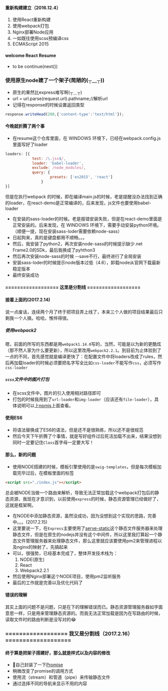 #### 重新构建建立（2016.12.4）
1. 使用React重新构建
2. 使用webpack打包
3. Nginx部署Node应用
4. 一如既往使用scss预编译css
5. ECMAScript 2015

#### welcome React Resume
- to be continue(next())

### 使用原生node建了一个架子(简陋的(┬＿┬))
- 原生的果然比express难写啊(┬＿┬)
- url = url.parse(request.url).pathname;//解析url
- 记得在response的时候设置返回类型
```javascript
response.writeHead(200,{'content-type':'text/html'});
```

#### 今晚就折腾了两个事
- 在resume这个仓库里面，在 WINDOWS 环境下，已经在webpack.config.js里面写好了loader
```javascript
loaders: [{
            test: /\.jsx$/,
            loader: 'babel-loader',
            exclude: /node_modules/,
            query: {
                    presets: ['es2015', 'react']
                }
}]
```
但是在执行webpack 的时候，即在编译main.js的时候，老是提醒没办法找到正确的loader，在react-demo是正常编译的，后来发现，js文件也要使用babel-loader

- 在安装的sass-loader的时候。老是报错安装失败，但是在react-demo里面是正常安装的。后来发现，在 WINDOWS 环境下，需要手动安装python环境。（顺便一提，现在安装sass-loder需要依赖node-sass）
- 日起狗来，真的是键盘都用不顺畅。。。
- 然后，我安装了python2，再次安装node-sass的时候提示缺少.net Frame2.0的SDk，最后我换成了pyhthon3
- 然后再次安装node-sass的时候 --save不行，最终进行了全局安装
- 安装sass-loder的时候提示node版本过低（4.6），卸载node从官网下载最新稳定版本
- 最终安装成功


#### ================== 这里是分割线 ==================

#### 接着上面的(2017.2.14)
说一点废话，连续两个月了终于把项目弄上线了，本来三个人做的项目结果最后只剩我一个人搞，哈哈，憔悴得很。

##### 使用webpack2
嗯，前面的所写的东西都是用`webpack1.14.0`写的，当然，可能是以为新的更酷炫（那不然人家为什么要更新），所以这里改用`webpack2.2.1`。到目前为止体验到了一点的不同，首先感觉就是编译更快了：在配置文件中将loaders改成了rules，然后再加载loader的时候必须要把名字写全比如`css-loader`不能写作`css`，必须写作`css-loader`

##### `scss`文件中的图片打包
* 在scss文件中，图片的引入使用相对路径即可
* 打包的时候我用到了`url-loader`和`img-loader`（应该还有`file-loader`），具体说明可以上[npmjs](http://www.npmjs.com)上面查看。

#### 使用ES6
* 将语法替换成了ES6的语法，但是还不是很熟练，所以还不是很规范
* 然后今天下午折腾了个事情，就是写好组件过后死活加载不出来，结果没想到同时一定要记住`Class`首字母一定要大写！

#### 那么，新的问题
* 使用NODE搭建的时候，模板引擎使用的是`swig-templates`，但是每次模板加载完毕过后，在模板里面的标签
```HTML
<script src="./index.js"></script>
```
总会被NODE当做一个路由来解析，导致无法正常加载这个webpack打包后的静态资源，我现在才意识到，以前使用`express`的时候，静态资源管理已经做好了，这就是框架啊。
* 在NODE中添加静态资源，虽然没成功，因为没想到这个实现的思路，完善中。。。(2017.2.15)
* 这里要说一下，在`Express`主要使用了[serve-static](https://www.npmjs.com/package/serve-static)这个静态文件服务器来处理静态文件，但是在原生的nodejs并没有这个中间件，所以这里我打算起一个静态文件管理服务器来处理静态文件，那么这里就应该要使用pm2来管理进程以及nginx的映射了，先搞起来
* 可以，很强势，已经基本完成了，整体开发技术栈为：
    1. NODE(原生)
    2. React
    3. Webpack2.2.1
* 然后使用Nginx部署这个NODE项目，使用pm2监听服务
* 最后的工作就是完善以及优化代码了

#### 错误的理解
其实上面的问题不是问题，只是在下的理解错误而已。静态资源管理服务器如字面意思一样，只是用来管理静态资源的。而我无法正常加载是因为在写路由的时候，读取文件时的路由判断是没写对的😂

### ================== 我又是分割线（2017.2.16） ===================

#### 终于算是把架子搭建好，那么就是样式以及内容的修改
* 🤣自己封装了一下[Promise](https://github.com/Neras/Resume/blob/master/scripts/promise.js)
* 稍微改变了promise的调用方式
* 使用流（stream）和管道（pipe）来传输静态文件
* 通过选择不同的导航来显示不用的内容 
